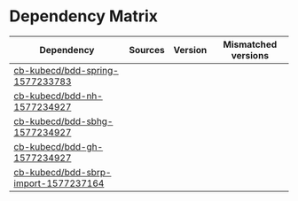 # Dependency Matrix

Dependency | Sources | Version | Mismatched versions
---------- | ------- | ------- | -------------------
[cb-kubecd/bdd-spring-1577233783](https://github.com/cb-kubecd/bdd-spring-1577233783.git) |  | []() | 
[cb-kubecd/bdd-nh-1577234927](https://github.com/cb-kubecd/bdd-nh-1577234927.git) |  | []() | 
[cb-kubecd/bdd-sbhg-1577234927](https://github.com/cb-kubecd/bdd-sbhg-1577234927.git) |  | []() | 
[cb-kubecd/bdd-gh-1577234927](https://github.com/cb-kubecd/bdd-gh-1577234927.git) |  | []() | 
[cb-kubecd/bdd-sbrp-import-1577237164](https://github.com/cb-kubecd/bdd-sbrp-import-1577237164.git) |  | []() | 
